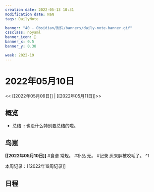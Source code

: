 ```yaml
---
creation date: 2022-05-13 10:31
modification date: NaN
tags: DailyNote

banner: "40 - Obsidian/附件/banners/daily-note-banner.gif"
cssclass: noyaml
banner_icon: 💌
banner_x: 0.5
banner_y: 0.38

week: 2022-19
---
```


# 2022年05月10日

<< [[2022年05月09日]] | [[2022年05月11日]]>>


## 概览
- 总结 :: 也没什么特别要总结的啦。
## 鸟崽
**[[2022年05月10日]]**
#食谱 常规。
#补品 无。
#记录 灰来胖被咬毛了。
^1

本周记录：[[2022年19周记录]]

## 日程
